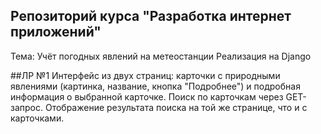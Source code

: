 ## Репозиторий курса "Разработка интернет приложений"
Тема: Учёт погодных явлений на метеостанции
Реализация на Django

##ЛР №1
Интерфейс из двух страниц: карточки с природными явлениями (картинка, название, кнопка "Подробнее") и подробная информация о выбранной карточке.
Поиск по карточкам через GET-запрос. Отображение результата поиска на той же странице, что и с карточками.

